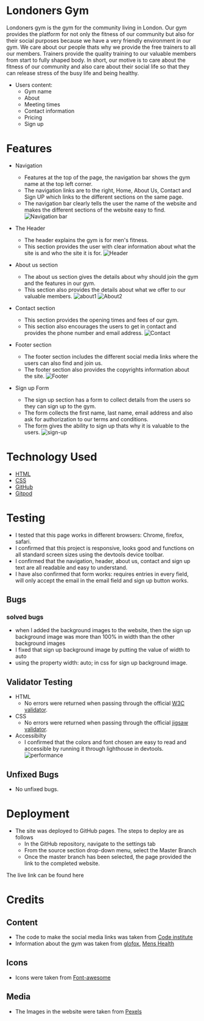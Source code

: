 # Londoners Gym
Londoners gym is the gym for the community living in London. Our gym provides the platform for not only the fitness of our community but also for their social purposes because we have a very friendly environment in our gym. We care about our people thats why we provide the free trainers to all our members. Trainers provide the quality training to our valuable members from start to fully shaped body. In short, our motive is to care about the fitness of our community and also care about their social life so that they can release stress of the busy life and being healthy.

* Users content:
  * Gym name
  * About
  * Meeting times
  * Contact information
  * Pricing
  * Sign up

# Features
 * Navigation 

    * Features at the top of the page, the navigation bar shows the gym name at the top left corner.
    * The navigation links are to the right, Home, About Us, Contact and Sign UP which links to the different sections on the same page.
    * The navigation bar clearly tells the user the name of the website and makes the different sections of the website easy to find.
    ![Navigation bar](https://user-images.githubusercontent.com/95220937/149848499-1eae62fd-80f8-4b39-b109-d7b3c11931ca.png)
 * The Header
    
    * The header explains the gym is for men's fitness.
    * This section provides the user with clear information about what the site is and who the site it is for.
    ![Header](https://user-images.githubusercontent.com/95220937/149848613-c7ec876e-8234-4ad7-95a3-c6b2718cd3ee.png)
 * About us section

    * The about us section gives the details about why should join the gym and the features in our gym.
    * This section also provides the details about what we offer to our valuable members.
    ![about1](https://user-images.githubusercontent.com/95220937/150168275-0e13c17d-2678-4414-a41c-cf408db7e620.png)
    ![About2](https://user-images.githubusercontent.com/95220937/149848770-1a71aba9-60ea-4688-a058-1808c2a0c74c.png)
 * Contact section

    * This section provides the opening times and fees of our gym.
    * This section also encourages the users to get in contact and provides the phone number and email address.
    ![Contact](https://user-images.githubusercontent.com/95220937/149848846-1e17622e-a05f-452f-96ea-672859a9206d.png)
 * Footer section

    * The footer section includes the different social media links where the users can also find and join us.
    * The footer section also provides the copyrights information about the site.
    ![Footer](https://user-images.githubusercontent.com/95220937/149848958-371bdefd-d168-4885-813d-9e6f763cb054.png)
 * Sign up Form

    * The sign up section has a form to collect details from the users so they can sign up to the gym.
    * The form collects the first name, last name, email address and also ask for authorization to our terms and conditions.
    * The form gives the ability to sign up thats why it is valuable to the users.
    ![sign-up](https://user-images.githubusercontent.com/95220937/150168524-40789f29-af4b-4764-9080-4aa527321145.png)

# Technology Used 
  * [HTML](https://en.wikipedia.org)
  * [CSS](https://en.wikipedia.org)
  * [GitHub](https://github.com)
  * [Gitpod](https://www.gitpod.io) 
# Testing
  * I tested that this page works in different browsers: Chrome, firefox, safari.
  * I confirmed that this project is responsive, looks good and functions on all standard screen sizes using
    the devtools device toolbar.
  * I confirmed that the navigation, header, about us, contact and sign up text are all readable and easy to understand.
  * I have also confirmed that form works: requires entries in every field, will only accept the email in the email field and sign up button works.

  ## Bugs
  ### solved bugs
   * when I added the background images to the website, then the sign up background image was more than 100% in width than the other background images
   * I fixed that sign up background image by putting the value of width to auto
   * using the property width: auto; in css for sign up background image.


 ## Validator Testing
 * HTML
   * No errors were returned when passing through the official [W3C validator](https://validator.w3.org).
 * CSS
   * No errors were returned when passing through the official [jigsaw validator](https://jigsaw.w3.org).
 * Accessibilty
   * I confirmed that the colors and font chosen are easy to read and accessible by running it through lighthouse in devtools.
   ![performance](https://user-images.githubusercontent.com/95220937/150178226-ae38e3ab-9cd0-4609-8700-880c3b84413a.png)

 ## Unfixed Bugs
  * No unfixed bugs.
# Deployment
  * The site was deployed to GitHub pages. The steps to deploy are as follows
    * In the GitHub repository, navigate to the settings tab 
    * From the source section drop-down menu, select the Master Branch
    * Once the master branch has been selected, the page provided the link to the completed website.

   The live link can be found here
# Credits
 ## Content
  * The code to make the social media links was taken from [Code institute](https://codeinstitute.net)
  * Information about the gym was taken from [glofox](https://www.glofox.com), [Mens Health](https://www.menshealth.com)

 ## Icons
  * Icons were taken from [Font-awesome](https://fontawesome.com)

 ## Media
  * The Images in the website were taken from [Pexels](https://www.pexels.com)

